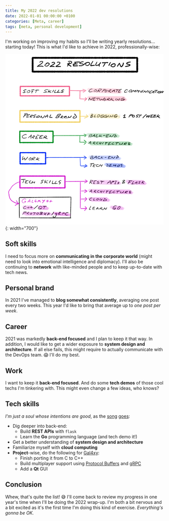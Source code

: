 ```yaml
---
title: My 2022 dev resolutions
date: 2022-01-01 00:00:00 +0100
categories: [Meta, career]
tags: [meta, personal development]
---
```


I'm working on improving my habits so I'll be writing yearly resolutions... starting today! This is what I'd like to achieve in 2022, professionally-wise:

![2022 dev resolutions](/assets/img/posts/2022_resolutions.png){: width="700"}

## Soft skills

I need to focus more on **communicating in the corporate world** (might need to look into emotional intelligence and diplomacy). I'll also be continuing to **network** with like-minded people and to keep up-to-date with tech news.

## Personal brand

In 2021 I've managed to **blog somewhat consistently**, averaging one post every two weeks. This year I'd like to bring that average up to *one post per week*.

## Career

2021 was markedly **back-end focused** and I plan to keep it that way. In addition, I would like to get a wider exposure to **system design and architecture**. If all else fails, this might require to actually communicate with the DevOps team. :scream: I'll do my best.

## Work

I want to keep it **back-end focused**. And do some **tech demos** of those cool techs I'm tinkering with. This might even change a few ideas, who knows?

## Tech skills

*I'm just a soul whose intentions are good*, as the [song][] [goes][]:
* Dig deeper into back-end:
  * Build **REST APIs** with `flask`
  * Learn the **Go** programming language (and tech demo it!)
* Get a better understanding of **system design and architecture**
* Familiarize myself with **cloud computing**
* **Project**-wise, do the following for [Gal4xy][]:
  * Finish porting it from C to C++
  * Build multiplayer support using [Protocol Buffers][protobuf] and [gRPC][grpc]
  * Add a **Qt** GUI


## Conclusion

Whew, that's quite the list! :sweat_smile: I'll come back to review my progress in one year's time when I'll be doing the 2022 wrap-up. I'm both a bit nervous and a bit excited as it's the first time I'm doing this kind of exercise. *Everything's gonna be OK.*

<!-- links -->
[song]: https://www.youtube.com/watch?v=mfwN0X8YnWo
[goes]: https://www.youtube.com/watch?v=ity-l7be1z0
[protobuf]: https://developers.google.com/protocol-buffers/docs/overview
[grpc]: https://www.grpc.io/docs/
[Gal4xy]: https://github.com/alexandra-zaharia/Gal4Xy